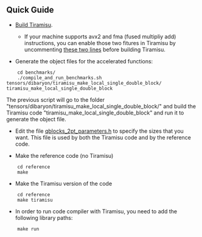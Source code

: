 ## Quick Guide
* [Build Tiramisu](https://github.com/Tiramisu-Compiler/tiramisu#building-tiramisu-from-sources).
    * If your machine supports avx2 and fma (fused multipliy add) instructions, you can enable those two fitures in Tiramisu by uncommenting [these two lines](https://github.com/Tiramisu-Compiler/tiramisu/blob/85fe07e465790b1254606079b3060db5af7fb36a/src/tiramisu_codegen_halide.cpp#L3928) before building Tiramisu.

* Generate the object files for the accelerated functions:

```
    cd benchmarks/
    ./compile_and_run_benchmarks.sh tensors/dibaryon/tiramisu_make_local_single_double_block/ tiramisu_make_local_single_double_block 
```

The previous script will go to the folder "tensors/dibaryon/tiramisu_make_local_single_double_block/" and build the Tiramisu code "tiramisu_make_local_single_double_block" and run it to generate the object file.


* Edit the file [qblocks_2pt_parameters.h](https://github.com/Tiramisu-Compiler/tiramisu/blob/master/benchmarks/tensors/dibaryon/reference/qblocks_2pt_parameters.h) to specify the sizes that you want. This file is used by both the Tiramisu code and by the reference code.


* Make the reference code (no Tiramisu)

```
    cd reference
    make
```

* Make the Tiramisu version of the code

```
    cd reference
    make tiramisu
```

* In order to run code compiler with Tiramisu, you need to add the following library paths:

```
    make run
```
